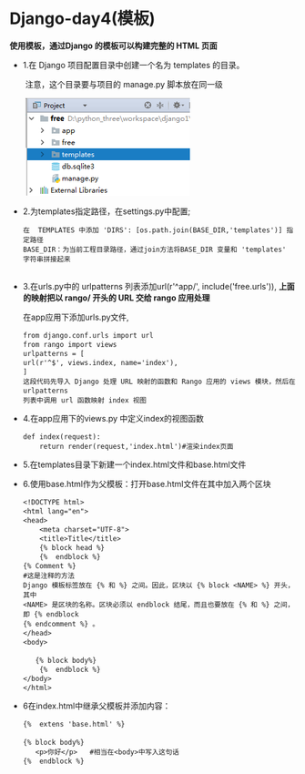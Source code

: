 # Django-day4(模板)

**使用模板，通过Django 的模板可以构建完整的 HTML 页面**

* 1.在 Django 项目配置目录中创建一个名为 templates 的目录。

  ​           注意，这个目录要与项目的 manage.py 脚本放在同一级

  ​          ![ ](img/2.png)

* 2.为templates指定路径，在settings.py中配置;

  ```
  在  TEMPLATES 中添加 'DIRS': [os.path.join(BASE_DIR,'templates')] 指定路径
  BASE_DIR：为当前工程目录路径，通过join方法将BASE_DIR 变量和 'templates' 字符串拼接起来
   
  ```

* 3.在urls.py中的 urlpatterns 列表添加url(r'^app/', include('free.urls')),
     **上面的映射把以 rango/ 开头的 URL 交给 rango 应用处理**

     在app应用下添加urls.py文件,

  ```
  from django.conf.urls import url
  from rango import views
  urlpatterns = [
  url(r'^$', views.index, name='index'),
  ]
  这段代码先导入 Django 处理 URL 映射的函数和 Rango 应用的 views 模块，然后在 urlpatterns
  列表中调用 url 函数映射 index 视图
  ```

* 4.在app应用下的views.py 中定义index的视图函数

  ```
  def index(request):
      return render(request,'index.html')#渲染index页面
  ```

* 5.在templates目录下新建一个index.html文件和base.html文件

* 6.使用base.html作为父模板：打开base.html文件在其中加入两个区块

  ```
  <!DOCTYPE html>
  <html lang="en">
  <head>
      <meta charset="UTF-8">
      <title>Title</title>
      {% block head %}
      {%  endblock %}
  {% Comment %}
  #这是注释的方法
  Django 模板标签放在 {% 和 %} 之间。因此，区块以 {% block <NAME> %} 开头，其中
  <NAME> 是区块的名称。区块必须以 endblock 结尾，而且也要放在 {% 和 %} 之间，即 {% endblock
  {% endcomment %} 。
  </head>
  <body>
  
     {% block body%}
      {%  endblock %}
  </body>
  </html>
  ```

* 6在index.html中继承父模板并添加内容：

  ```
  {%  extens 'base.html' %}
  
  {% block body%}
     <p>你好</p>   #相当在<body>中写入这句话
  {%  endblock %}
  ```